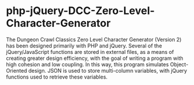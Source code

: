 # php-jQuery-DCC-Zero-Level-Character-Generator
The Dungeon Crawl Classics Zero Level Character Generator (Version 2) has been designed primarily with PHP and jQuery. Several of the jQuery/JavaScript functions are stored in external files, as a means of creating greater design efficiency, with the goal of writing a program with high cohesion and low coupling.  In this way, this program simulates Object-Oriented design.  JSON is used to store multi-column variables, with jQuery functions used to retrieve these variables.
